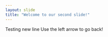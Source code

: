 ```yaml
---
layout: slide
title: "Welcome to our second slide!"
---
```

Testing new line
Use the left arrow to go back!
